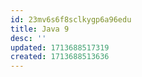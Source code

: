 ```yaml
---
id: 23mv6s6f8sclkygp6a96edu
title: Java 9
desc: ''
updated: 1713688517319
created: 1713688513636
---
```

